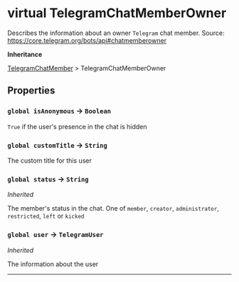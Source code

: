 # virtual TelegramChatMemberOwner

Describes the information about an owner `Telegram` chat member.
Source: https://core.telegram.org/bots/api#chatmemberowner

**Inheritance**

[TelegramChatMember](/types/Classes/TelegramChatMember.md)
&gt;
TelegramChatMemberOwner

## Properties

### `global isAnonymous` → `Boolean`

`True` if the user's presence in the chat is hidden

### `global customTitle` → `String`

The custom title for this user

### `global status` → `String`

_Inherited_

The member's status in the chat. One of `member`, `creator`, `administrator`, `restricted`, `left` or `kicked`

### `global user` → `TelegramUser`

_Inherited_

The information about the user

---
